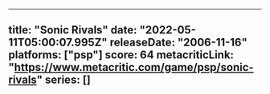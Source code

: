 
---
title: "Sonic Rivals"
date: "2022-05-11T05:00:07.995Z"
releaseDate: "2006-11-16"
platforms: ["psp"]
score: 64
metacriticLink: "https://www.metacritic.com/game/psp/sonic-rivals"
series: []
---
